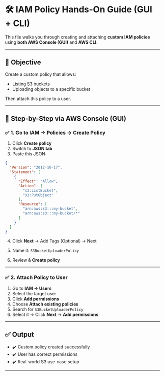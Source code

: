 # 🛠️ IAM Policy Hands-On Guide (GUI + CLI)

This file walks you through creating and attaching **custom IAM policies** using **both AWS Console (GUI)** and **AWS CLI**.

---

## 🎯 Objective

Create a custom policy that allows:
- Listing S3 buckets
- Uploading objects to a specific bucket

Then attach this policy to a user.

---

## 📍 Step-by-Step via AWS Console (GUI)

### ✅ 1. Go to IAM → Policies → **Create Policy**
1. Click **Create policy**
2. Switch to **JSON tab**
3. Paste this JSON:

```json
{
  "Version": "2012-10-17",
  "Statement": [
    {
      "Effect": "Allow",
      "Action": [
        "s3:ListBucket",
        "s3:PutObject"
      ],
      "Resource": [
        "arn:aws:s3:::my-bucket",
        "arn:aws:s3:::my-bucket/*"
      ]
    }
  ]
}

```

4. Click **Next** → Add Tags (Optional) → Next

5. Name it: `S3BucketUploaderPolicy`

6. Review & **Create policy**

---

### ✅ 2. Attach Policy to User

1. Go to **IAM → Users**
2. Select the target user
3. Click **Add permissions**
4. Choose **Attach existing policies**
5. Search for `S3BucketUploaderPolicy`
6. Select it → Click **Next** → **Add permissions**

---


## ✅ Output

- ✔️ Custom policy created successfully
- ✔️ User has correct permissions
- ✔️ Real-world S3 use-case setup

---

